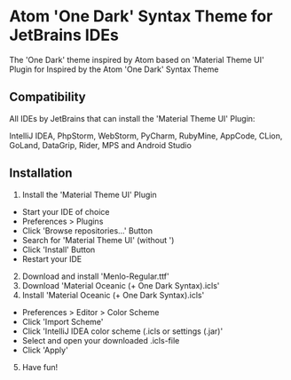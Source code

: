 # Atom 'One Dark' Syntax Theme for JetBrains IDEs
The 'One Dark' theme inspired by Atom based on 'Material Theme UI' Plugin for 
Inspired by the Atom 'One Dark' Syntax Theme

## Compatibility
All IDEs by JetBrains that can install the 'Material Theme UI' Plugin:

IntelliJ IDEA, PhpStorm, WebStorm, PyCharm, RubyMine, AppCode, CLion, GoLand, DataGrip, Rider, MPS and Android Studio

## Installation
1. Install the 'Material Theme UI' Plugin
  * Start your IDE of choice
  * Preferences > Plugins
  * Click 'Browse repositories...' Button
  * Search for 'Material Theme UI' (without ')
  * Click 'Install' Button
  * Restart your IDE
2. Download and install 'Menlo-Regular.ttf'
3. Download 'Material Oceanic (+ One Dark Syntax).icls'
4. Install 'Material Oceanic (+ One Dark Syntax).icls'
  * Preferences > Editor > Color Scheme
  * Click 'Import Scheme'
  * Click 'IntelliJ IDEA color scheme (.icls or settings (.jar)'
  * Select and open your downloaded .icls-file
  * Click 'Apply'
5. Have fun!
